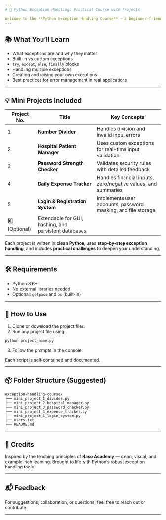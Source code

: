 ```yaml
---
# 🐍 Python Exception Handling: Practical Course with Projects

Welcome to the **Python Exception Handling Course** — a beginner-friendly yet comprehensive guide inspired by the Naso Academy India methodology. This course is designed to **teach exception handling through real-world mini projects** that build confidence, clarity, and coding discipline.
---
```


## 📚 What You’ll Learn

- What exceptions are and why they matter
- Built-in vs custom exceptions
- `try`, `except`, `else`, `finally` blocks
- Handling multiple exceptions
- Creating and raising your own exceptions
- Best practices for error management in real applications

---

## 💡 Mini Projects Included

| Project No.   | Title                                                 | Key Concepts                                                  |
| ------------- | ----------------------------------------------------- | ------------------------------------------------------------- |
| 1             | **Number Divider**                                    | Handles division and invalid input errors                     |
| 2             | **Hospital Patient Manager**                          | Uses custom exceptions for real-time input validation         |
| 3             | **Password Strength Checker**                         | Validates security rules with detailed feedback               |
| 4             | **Daily Expense Tracker**                             | Handles financial inputs, zero/negative values, and summaries |
| 5             | **Login & Registration System**                       | Implements user accounts, password masking, and file storage  |
| 6️⃣ (Optional) | Extendable for GUI, hashing, and persistent databases |                                                               |

Each project is written in **clean Python**, uses **step-by-step exception handling**, and includes **practical challenges** to deepen your understanding.

---

## 🛠 Requirements

- Python 3.6+
- No external libraries needed
- Optional: `getpass` and `os` (built-in)

---

## 🚀 How to Use

1. Clone or download the project files.
2. Run any project file using:

```bash
python project_name.py
```

3. Follow the prompts in the console.

Each script is self-contained and documented.

---

## 📦 Folder Structure (Suggested)

```
exception-handling-course/
├── mini_project_1_divider.py
├── mini_project_2_hospital_manager.py
├── mini_project_3_password_checker.py
├── mini_project_4_expense_tracker.py
├── mini_project_5_login_system.py
├── users.txt
├── README.md
```

---

## 🙌 Credits

Inspired by the teaching principles of **Naso Academy** — clean, visual, and example-rich learning. Brought to life with Python’s robust exception handling tools.

---

## 📬 Feedback

For suggestions, collaboration, or questions, feel free to reach out or contribute.

---
